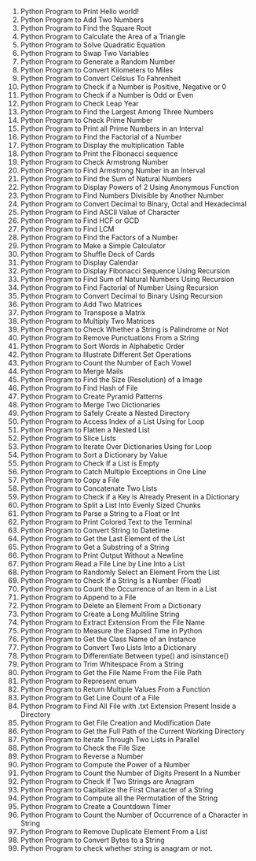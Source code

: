 1.	Python Program to Print Hello world!
2.	Python Program to Add Two Numbers
3.	Python Program to Find the Square Root
4.	Python Program to Calculate the Area of a Triangle
5.	Python Program to Solve Quadratic Equation
6.	Python Program to Swap Two Variables
7.	Python Program to Generate a Random Number
8.	Python Program to Convert Kilometers to Miles
9.	Python Program to Convert Celsius To Fahrenheit
10.	Python Program to Check if a Number is Positive, Negative or 0
11.	Python Program to Check if a Number is Odd or Even
12.	Python Program to Check Leap Year
13.	Python Program to Find the Largest Among Three Numbers
14.	Python Program to Check Prime Number
15.	Python Program to Print all Prime Numbers in an Interval
16.	Python Program to Find the Factorial of a Number
17.	Python Program to Display the multiplication Table
18.	Python Program to Print the Fibonacci sequence
19.	Python Program to Check Armstrong Number
20.	Python Program to Find Armstrong Number in an Interval
21.	Python Program to Find the Sum of Natural Numbers
22.	Python Program to Display Powers of 2 Using Anonymous Function
23.	Python Program to Find Numbers Divisible by Another Number
24.	Python Program to Convert Decimal to Binary, Octal and Hexadecimal
25.	Python Program to Find ASCII Value of Character
26.	Python Program to Find HCF or GCD
27.	Python Program to Find LCM
28.	Python Program to Find the Factors of a Number
29.	Python Program to Make a Simple Calculator
30.	Python Program to Shuffle Deck of Cards
31.	Python Program to Display Calendar
32.	Python Program to Display Fibonacci Sequence Using Recursion
33.	Python Program to Find Sum of Natural Numbers Using Recursion
34.	Python Program to Find Factorial of Number Using Recursion
35.	Python Program to Convert Decimal to Binary Using Recursion
36.	Python Program to Add Two Matrices
37.	Python Program to Transpose a Matrix
38.	Python Program to Multiply Two Matrices
39.	Python Program to Check Whether a String is Palindrome or Not
40.	Python Program to Remove Punctuations From a String
41.	Python Program to Sort Words in Alphabetic Order
42.	Python Program to Illustrate Different Set Operations
43.	Python Program to Count the Number of Each Vowel
44.	Python Program to Merge Mails
45.	Python Program to Find the Size (Resolution) of a Image
46.	Python Program to Find Hash of File
47.	Python Program to Create Pyramid Patterns
48.	Python Program to Merge Two Dictionaries
49.	Python Program to Safely Create a Nested Directory
50.	Python Program to Access Index of a List Using for Loop
51.	Python Program to Flatten a Nested List
52.	Python Program to Slice Lists
53.	Python Program to Iterate Over Dictionaries Using for Loop
54.	Python Program to Sort a Dictionary by Value
55.	Python Program to Check If a List is Empty
56.	Python Program to Catch Multiple Exceptions in One Line
57.	Python Program to Copy a File
58.	Python Program to Concatenate Two Lists
59.	Python Program to Check if a Key is Already Present in a Dictionary
60.	Python Program to Split a List Into Evenly Sized Chunks
61.	Python Program to Parse a String to a Float or Int
62.	Python Program to Print Colored Text to the Terminal
63.	Python Program to Convert String to Datetime
64.	Python Program to Get the Last Element of the List
65.	Python Program to Get a Substring of a String
66.	Python Program to Print Output Without a Newline
67.	Python Program Read a File Line by Line Into a List
68.	Python Program to Randomly Select an Element From the List
69.	Python Program to Check If a String Is a Number (Float)
70.	Python Program to Count the Occurrence of an Item in a List
71.	Python Program to Append to a File
72.	Python Program to Delete an Element From a Dictionary
73.	Python Program to Create a Long Multiline String
74.	Python Program to Extract Extension From the File Name
75.	Python Program to Measure the Elapsed Time in Python
76.	Python Program to Get the Class Name of an Instance
77.	Python Program to Convert Two Lists Into a Dictionary
78.	Python Program to Differentiate Between type() and isinstance()
79.	Python Program to Trim Whitespace From a String
80.	Python Program to Get the File Name From the File Path
81.	Python Program to Represent enum
82.	Python Program to Return Multiple Values From a Function
83.	Python Program to Get Line Count of a File
84.	Python Program to Find All File with .txt Extension Present Inside a Directory
85.	Python Program to Get File Creation and Modification Date
86.	Python Program to Get the Full Path of the Current Working Directory
87.	Python Program to Iterate Through Two Lists in Parallel
88.	Python Program to Check the File Size
89.	Python Program to Reverse a Number
90.	Python Program to Compute the Power of a Number
91.	Python Program to Count the Number of Digits Present In a Number
92.	Python Program to Check If Two Strings are Anagram
93.	Python Program to Capitalize the First Character of a String
94.	Python Program to Compute all the Permutation of the String
95.	Python Program to Create a Countdown Timer
96.	Python Program to Count the Number of Occurrence of a Character in String
97.	Python Program to Remove Duplicate Element From a List
98.	Python Program to Convert Bytes to a String
99. Python Program to check whether string is anagram or not.
